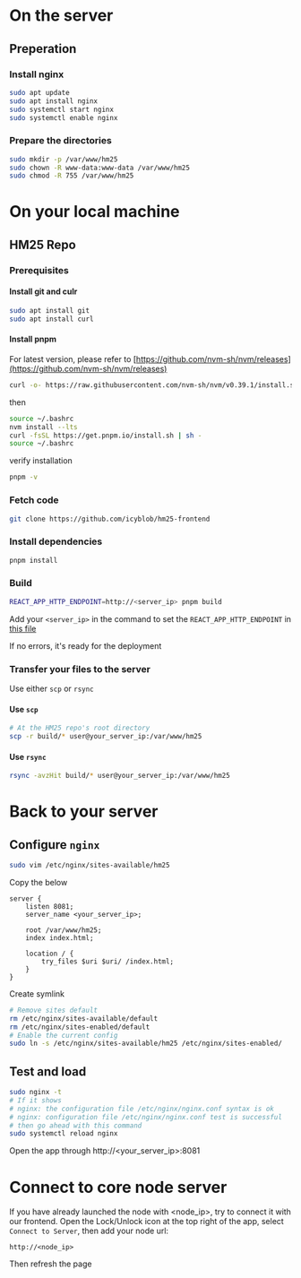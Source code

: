 # On the server
## Preperation
### Install nginx

```bash
sudo apt update
sudo apt install nginx
sudo systemctl start nginx
sudo systemctl enable nginx
```

### Prepare the directories

```bash
sudo mkdir -p /var/www/hm25
sudo chown -R www-data:www-data /var/www/hm25
sudo chmod -R 755 /var/www/hm25
```

# On your local machine
## HM25 Repo

### Prerequisites

#### Install git and culr
```bash
sudo apt install git
sudo apt install curl
```

#### Install pnpm
For latest version, please refer to [https://github.com/nvm-sh/nvm/releases](https://github.com/nvm-sh/nvm/releases)
```bash
curl -o- https://raw.githubusercontent.com/nvm-sh/nvm/v0.39.1/install.sh | bash
```

then

```bash
source ~/.bashrc
nvm install --lts
curl -fsSL https://get.pnpm.io/install.sh | sh -
source ~/.bashrc
```

verify installation

```bash
pnpm -v
```

### Fetch code
```bash
git clone https://github.com/icyblob/hm25-frontend
```

### Install dependencies
```bash
pnpm install
```

### Build
```bash
REACT_APP_HTTP_ENDPOINT=http://<server_ip> pnpm build
```

Add your `<server_ip>` in the command to set the `REACT_APP_HTTP_ENDPOINT` in [this file](https://github.com/icyblob/hm25-frontend/blob/main/src/contexts/ConfigContext.jsx#L20)

If no errors, it's ready for the deployment

### Transfer your files to the server

Use either `scp` or `rsync`

#### Use `scp`

```bash
# At the HM25 repo's root directory
scp -r build/* user@your_server_ip:/var/www/hm25
```

#### Use `rsync`

```bash
rsync -avzHit build/* user@your_server_ip:/var/www/hm25
```

# Back to your server
## Configure `nginx`

```bash
sudo vim /etc/nginx/sites-available/hm25
```

Copy the below
```
server {
    listen 8081;
    server_name <your_server_ip>;

    root /var/www/hm25;
    index index.html;

    location / {
        try_files $uri $uri/ /index.html;
    }
}
```

Create symlink
```bash
# Remove sites default
rm /etc/nginx/sites-available/default
rm /etc/nginx/sites-enabled/default
# Enable the current config
sudo ln -s /etc/nginx/sites-available/hm25 /etc/nginx/sites-enabled/
```

## Test and load
```bash
sudo nginx -t
# If it shows 
# nginx: the configuration file /etc/nginx/nginx.conf syntax is ok
# nginx: configuration file /etc/nginx/nginx.conf test is successful
# then go ahead with this command
sudo systemctl reload nginx
```

Open the app through http://<your_server_ip>:8081

# Connect to core node server
If you have already launched the node with <node_ip>, try to connect it with our frontend. Open the Lock/Unlock icon at the top right of the app, select `Connect to Server`, then add your node url:
```
http://<node_ip>
```

Then refresh the page
